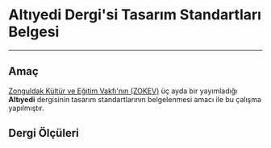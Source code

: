 # Altıyedi Dergi'si Tasarım Standartları Belgesi
---
## Amaç
[Zonguldak Kültür ve Eğitim Vakfı'nın (ZOKEV)](http://www.zokev.org "Zonguldak Kültür ve Eğitim Vakfı (ZOKEV)") üç ayda bir yayımladığı **Altıyedi** dergisinin tasarım standartlarının belgelenmesi amacı ile bu çalışma yapılmıştır.
## Dergi Ölçüleri
